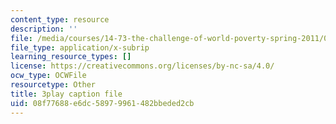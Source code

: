 ```yaml
---
content_type: resource
description: ''
file: /media/courses/14-73-the-challenge-of-world-poverty-spring-2011/08f77688e6dc58979961482bbeded2cb_kvmrpgEReX8.vtt
file_type: application/x-subrip
learning_resource_types: []
license: https://creativecommons.org/licenses/by-nc-sa/4.0/
ocw_type: OCWFile
resourcetype: Other
title: 3play caption file
uid: 08f77688-e6dc-5897-9961-482bbeded2cb
---
```

